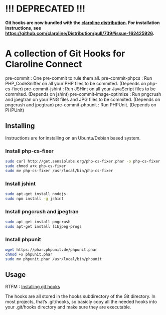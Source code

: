 # !!! DEPRECATED !!!
**Git hooks are now bundled with the [claroline distribution](http://claroline/Distribution). For installation instructions, see https://github.com/claroline/Distribution/pull/739#issue-162425926.** 


# A collection of Git Hooks for Claroline Connect

pre-commit : One pre-commit to rule them all.
pre-commit-phpcs : Run PHP_CodeSniffer on all your PHP files to be commited. (Depends on php-cs-fixer)
pre-commit-jshint : Run JSHint on all your JavaScript files to be commited. (Depends on jshint)
pre-commit-image-optimize : Run pngcrush and jpegtran on your PNG files and JPG files to be commited. (Depends on pngcrush and jpegtran)
pre-commit-phpunit : Run PHPUnit. (Depends on PHPUnit)

## Installing

Instructions are for installing on an Ubuntu/Debian based system.

### Install php-cs-fixer

```` bash
sudo curl http://get.sensiolabs.org/php-cs-fixer.phar -o php-cs-fixer
sudo chmod a+x php-cs-fixer
sudo mv php-cs-fixer /usr/local/bin/php-cs-fixer
````
### Install jshint

```` bash
sudo apt-get install nodejs
sudo npm install -g jshint
````

### Install pngcrush and jpegtran

```` bash
sudo apt-get install pngcrush
sudo apt-get install libjpeg-progs
````

### Install phpunit

```` bash
wget https://phar.phpunit.de/phpunit.phar
chmod +x phpunit.phar
sudo mv phpunit.phar /usr/local/bin/phpunit
````

## Usage

RTFM : [Installing git hooks](https://git-scm.com/book/en/v2/Customizing-Git-Git-Hooks)

The hooks are all stored in the hooks subdirectory of the Git directory. In most projects, that’s .git/hooks, so basicly copy all the needed hooks into your .git/hooks directory and make sure they are executable.
